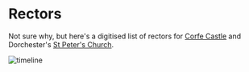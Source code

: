# Rectors

Not sure why, but here's a digitised list of rectors for [Corfe Castle](https://en.wikipedia.org/wiki/Corfe_Castle) and Dorchester's [St Peter's Church](http://www.opcdorset.org/fordingtondorset/Files2/StPetersChurch.html).

![timeline](https://cdn.rawgit.com/geotheory/rectors/master/timeline.png)
